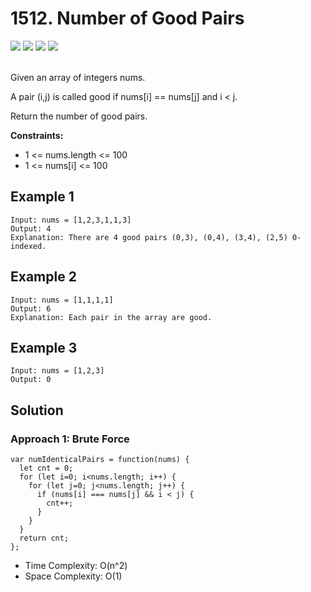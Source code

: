 
# 1512. Number of Good Pairs

<div style={{ display: "flex", flex-direction: "column" }}>
  <img src="https://img.shields.io/badge/Level-Easy-brightgreen" />
  <img src="https://img.shields.io/badge/Array-grey" />
  <img src="https://img.shields.io/badge/Hash Table-grey" />
  <img src="https://img.shields.io/badge/Math-grey" />
</div>

<br /> Given an array of integers nums.

A pair (i,j) is called good if nums[i] == nums[j] and i < j.

Return the number of good pairs.

<strong>Constraints:</strong>
- 1 <= nums.length <= 100
- 1 <= nums[i] <= 100

## Example 1

```
Input: nums = [1,2,3,1,1,3]
Output: 4
Explanation: There are 4 good pairs (0,3), (0,4), (3,4), (2,5) 0-indexed.
```

## Example 2

```
Input: nums = [1,1,1,1]
Output: 6
Explanation: Each pair in the array are good.
```

## Example 3

```
Input: nums = [1,2,3]
Output: 0
```

## Solution
### Approach 1: Brute Force
```
var numIdenticalPairs = function(nums) {
  let cnt = 0;
  for (let i=0; i<nums.length; i++) {
    for (let j=0; j<nums.length; j++) {
      if (nums[i] === nums[j] && i < j) {
        cnt++;
      }
    }
  }    
  return cnt;
};
```
- Time Complexity: O(n^2)
- Space Complexity: O(1)
